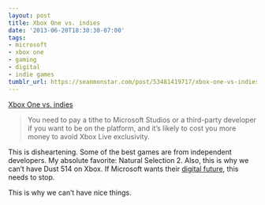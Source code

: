 ```yaml
---
layout: post
title: Xbox One vs. indies
date: '2013-06-20T18:30:30-07:00'
tags:
- microsoft
- xbox one
- gaming
- digital
- indie games
tumblr_url: https://seanmonstar.com/post/53481419717/xbox-one-vs-indies
---
```

[Xbox One vs. indies](http://penny-arcade.com/report/article/xbox-one-vs.-indies-microsoft-bullies-developers-into-signing-with-publishe)  

> You need to pay a tithe to Microsoft Studios or a third-party developer if you want to be on the platform, and it’s likely to cost you more money to avoid Xbox Live exclusivity.

This is disheartening. Some of the best games are from independent developers. My absolute favorite: Natural Selection 2. Also, this is why we can’t have Dust 514 on Xbox. If Microsoft wants their [digital future](http://seanmonstar.com/2022/07/28/2013-06-20-the-xbox-one-just-got-way-worse-and-its-our.html-fault), this needs to stop.

This is why we can’t have nice things.

